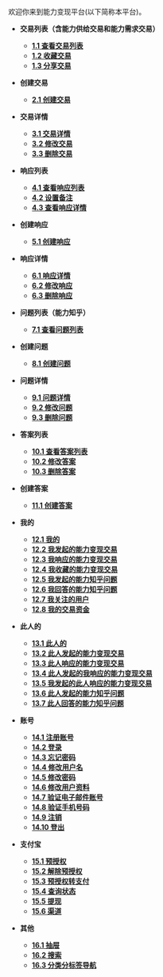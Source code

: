 欢迎你来到能力变现平台(以下简称本平台)。

- **交易列表（含能力供给交易和能力需求交易）**
  - [**1.1 查看交易列表**](help/ABILITIES.md "帮助 > 查看交易列表")
  - [**1.2 收藏交易**](help/ABILITIES.md "帮助 > 收藏交易")
  - [**1.3 分享交易**](help/ABILITIES.md "帮助 > 分享交易")

- **创建交易**
  - [**2.1 创建交易**](help/CREATEABILITY.md "帮助 > 创建交易")

- **交易详情**
  - [**3.1 交易详情**](help/ABILITY.md "帮助 > 交易详情") 
  - [**3.2 修改交易**](help/ABILITY.md "帮助 > 修改交易")
  - [**3.3 删除交易**](help/ABILITY.md "帮助 > 删除交易")
  
- **响应列表**
  - [**4.1 查看响应列表**](help/RESPONDS.md "帮助 > 查看响应列表")  
  - [**4.2 设置备注**](help/RESPONDS.md "帮助 > 设置备注")  
  - [**4.3 查看响应详情**](help/RESPONDS.md "帮助 > 查看响应详情")  

- **创建响应**
  - [**5.1 创建响应**](help/CREATERESPOND.md "帮助 > 创建响应")
  
- **响应详情**
  - [**6.1 响应详情**](help/RESPOND.md "帮助 > 响应详情")
  - [**6.2 修改响应**](help/RESPOND.md "帮助 > 修改响应")
  - [**6.3 删除响应**](help/RESPOND.md "帮助 > 删除响应")

- **问题列表（能力知乎）**
  - [**7.1 查看问题列表**](help/QUESTIONS.md "帮助 > 查看问题列表")
  
- **创建问题**
  - [**8.1 创建问题**](help/CREATEQUESTION.md "帮助 > 创建问题")

- **问题详情**
  - [**9.1 问题详情**](help/QUESTION.md "帮助 > 问题详情") 
  - [**9.2 修改问题**](help/QUESTION.md "帮助 > 修改问题")
  - [**9.3 删除问题**](help/QUESTION.md "帮助 > 删除问题")
  
- **答案列表**
  - [**10.1 查看答案列表**](help/ANSWERS.md "帮助 > 查看答案列表")  
  - [**10.2 修改答案**](help/ANSWERS.md "帮助 > 修改答案")
  - [**10.3 删除答案**](help/ANSWERS.md "帮助 > 删除答案")

- **创建答案**
  - [**11.1 创建答案**](help/CREATEANSWER.md "帮助 > 创建答案")
  
- **我的**
  - [**12.1 我的**](help/MY.md "帮助 > 我的")
  - [**12.2 我发起的能力变现交易**](help/MY.md "帮助 > 我发起的能力变现交易")
  - [**12.3 我响应的能力变现交易**](help/MY.md "帮助 > 我响应的能力变现交易")
  - [**12.4 我收藏的能力变现交易**](help/MY.md "帮助 > 我收藏的能力变现交易")
  - [**12.5 我发起的能力知乎问题**](help/MY.md "帮助 > 我发起的能力知乎问题")
  - [**12.6 我回答的能力知乎问题**](help/MY.md "帮助 > 我回答的能力知乎问题")
  - [**12.7 我关注的用户**](help/MY.md "帮助 > 我关注的用户")
  - [**12.8 我的交易资金**](help/MY.md "帮助 > 我的交易资金")

- **此人的**
  - [**13.1 此人的**](help/OTHER.md "帮助 > 此人的")
  - [**13.2 此人发起的能力变现交易**](help/OTHER.md "帮助 > 此人发起的能力变现交易")
  - [**13.3 此人响应的能力变现交易**](help/OTHER.md "帮助 > 此人响应的能力变现交易")
  - [**13.4 此人发起的我响应的能力变现交易**](help/OTHER.md "帮助 > 此人发起的我响应的能力变现交易")
  - [**13.5 我发起的此人响应的能力变现交易**](help/OTHER.md "帮助 > 我发起的此人响应的能力变现交易")
  - [**13.6 此人发起的能力知乎问题**](help/OTHER.md "帮助 > 此人发起的能力知乎问题")
  - [**13.7 此人回答的能力知乎问题**](help/OTHER.md "帮助 > 此人回答的能力知乎问题")
  
- **账号**
  - [**14.1 注册账号**](help/USER.md "帮助 > 注册账号")
  - [**14.2 登录**](help/USER.md "帮助 > 登录")
  - [**14.3 忘记密码**](help/USER.md "帮助 > 忘记密码")
  - [**14.4 修改用户名**](help/USER.md "帮助 > 修改用户名")
  - [**14.5 修改密码**](help/USER.md "帮助 > 修改密码")
  - [**14.6 修改用户资料**](help/USER.md "帮助 > 修改用户资料")
  - [**14.7 验证电子邮件账号**](help/USER.md "帮助 > 验证电子邮件账号")
  - [**14.8 验证手机号码**](help/USER.md "帮助 > 验证手机号码")
  - [**14.9 注销**](help/USER.md "帮助 > 注销")
  - [**14.10 登出**](help/USER.md "帮助 > 登出")

- **支付宝**
  - [**15.1 预授权**](help/ALIPAY.md "帮助 > 预授权")
  - [**15.2 解除预授权**](help/ALIPAY.md "帮助 > 解除预授权")
  - [**15.3 预授权转支付**](help/ALIPAY.md "帮助 > 预授权转支付")
  - [**15.4 查询状态**](help/ALIPAY.md "帮助 > 查询状态")
  - [**15.5 提现**](help/ALIPAY.md "帮助 > 提现")
  - [**15.6 渠道**](help/ALIPAY.md "帮助 > 渠道")

- **其他**
  - [**16.1 抽屉**](help/DRAWER.md "帮助 > 抽屉")
  - [**16.2 搜索**](help/SEARCH.md "帮助 > 搜索")
  - [**16.3 分类分标签导航**](help/NAV.md "帮助 > 分类分标签导航")
